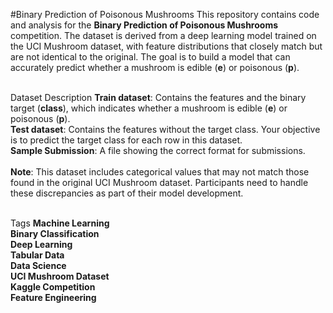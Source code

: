 #Binary Prediction of Poisonous Mushrooms
This repository contains code and analysis for the <b>Binary Prediction of Poisonous Mushrooms</b> competition. The dataset is derived from a deep learning model trained on the UCI Mushroom dataset, with feature distributions that closely match but are not identical to the original. The goal is to build a model that can accurately predict whether a mushroom is edible (<b>e</b>) or poisonous (<b>p</b>).<br><br>

Dataset Description
<b>Train dataset</b>: Contains the features and the binary target (<b>class</b>), which indicates whether a mushroom is edible (<b>e</b>) or poisonous (<b>p</b>).<br>
<b>Test dataset</b>: Contains the features without the target class. Your objective is to predict the target class for each row in this dataset.<br>
<b>Sample Submission</b>: A file showing the correct format for submissions.<br><br>
<b>Note</b>: This dataset includes categorical values that may not match those found in the original UCI Mushroom dataset. Participants need to handle these discrepancies as part of their model development.<br><br>

Tags
<b>Machine Learning</b><br>
<b>Binary Classification</b><br>
<b>Deep Learning</b><br>
<b>Tabular Data</b><br>
<b>Data Science</b><br>
<b>UCI Mushroom Dataset</b><br>
<b>Kaggle Competition</b><br>
<b>Feature Engineering</b>
